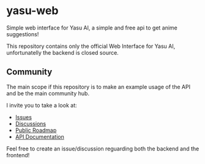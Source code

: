 # yasu-web

Simple web interface for Yasu AI, a simple and free api to get anime suggestions!

This repository contains only the official Web Interface for Yasu AI, unfortunatelly the backend is closed source.

## Community
The main scope if this repository is to make an example usage of the API and be the main community hub.

I invite you to take a look at:
- [Issues](https://github.com/rickycorte/yasu-web/issues)
- [Discussions](https://github.com/rickycorte/yasu-web/discussions)
- [Public Roadmap](https://github.com/rickycorte/yasu-web/projects/1)
- [API Documentation](https://yasu.lewdostrello.xyz/docs)

Feel free to create an issue/discussion reguarding both the backend and the frontend!